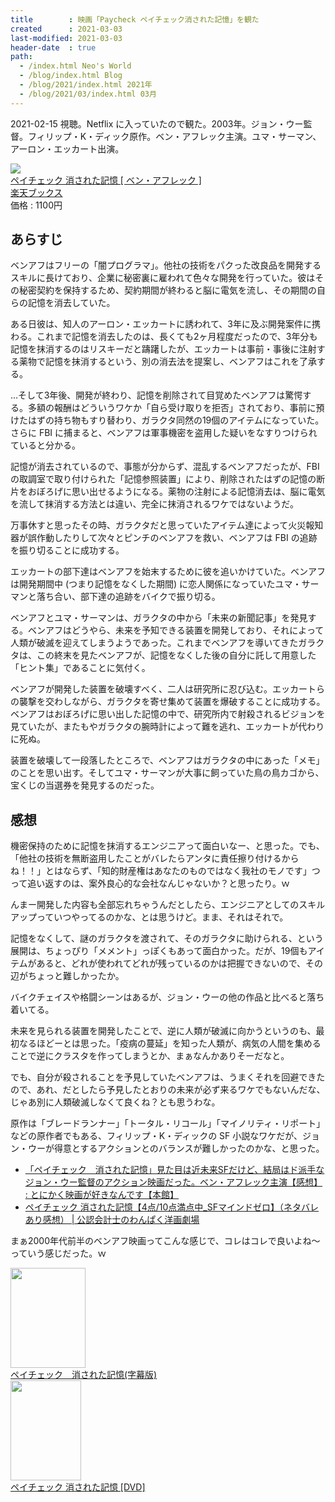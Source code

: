 ```yaml
---
title        : 映画「Paycheck ペイチェック消された記憶」を観た
created      : 2021-03-03
last-modified: 2021-03-03
header-date  : true
path:
  - /index.html Neo's World
  - /blog/index.html Blog
  - /blog/2021/index.html 2021年
  - /blog/2021/03/index.html 03月
---
```


2021-02-15 視聴。Netflix に入っていたので観た。2003年。ジョン・ウー監督。フィリップ・K・ディック原作。ベン・アフレック主演。ユマ・サーマン、アーロン・エッカート出演。

<div class="ad-rakuten">
  <div class="ad-rakuten-image">
    <a href="https://hb.afl.rakuten.co.jp/hgc/g00q0722.waxyc9ff.g00q0722.waxyd017/?pc=https%3A%2F%2Fitem.rakuten.co.jp%2Fbook%2F12360357%2F&amp;m=http%3A%2F%2Fm.rakuten.co.jp%2Fbook%2Fi%2F16488324%2F">
      <img src="https://thumbnail.image.rakuten.co.jp/@0_mall/book/cabinet/5121/4988113765121.jpg?_ex=128x128">
    </a>
  </div>
  <div class="ad-rakuten-info">
    <div class="ad-rakuten-title">
      <a href="https://hb.afl.rakuten.co.jp/hgc/g00q0722.waxyc9ff.g00q0722.waxyd017/?pc=https%3A%2F%2Fitem.rakuten.co.jp%2Fbook%2F12360357%2F&amp;m=http%3A%2F%2Fm.rakuten.co.jp%2Fbook%2Fi%2F16488324%2F">ペイチェック 消された記憶 [ ベン・アフレック ]</a>
    </div>
    <div class="ad-rakuten-shop">
      <a href="https://hb.afl.rakuten.co.jp/hgc/g00q0722.waxyc9ff.g00q0722.waxyd017/?pc=https%3A%2F%2Fwww.rakuten.co.jp%2Fbook%2F&amp;m=http%3A%2F%2Fm.rakuten.co.jp%2Fbook%2F">楽天ブックス</a>
    </div>
    <div class="ad-rakuten-price">価格 : 1100円</div>
  </div>
</div>

## あらすじ

ベンアフはフリーの「闇プログラマ」。他社の技術をパクった改良品を開発するスキルに長けており、企業に秘密裏に雇われて色々な開発を行っていた。彼はその秘密契約を保持するため、契約期間が終わると脳に電気を流し、その期間の自らの記憶を消去していた。

ある日彼は、知人のアーロン・エッカートに誘われて、3年に及ぶ開発案件に携わる。これまで記憶を消去したのは、長くても2ヶ月程度だったので、3年分も記憶を抹消するのはリスキーだと躊躇したが、エッカートは事前・事後に注射する薬物で記憶を抹消するという、別の消去法を提案し、ベンアフはこれを了承する。

…そして3年後、開発が終わり、記憶を削除されて目覚めたベンアフは驚愕する。多額の報酬はどういうワケか「自ら受け取りを拒否」されており、事前に預けたはずの持ち物もすり替わり、ガラクタ同然の19個のアイテムになっていた。さらに FBI に捕まると、ベンアフは軍事機密を盗用した疑いをなすりつけられていると分かる。

記憶が消去されているので、事態が分からず、混乱するベンアフだったが、FBI の取調室で取り付けられた「記憶参照装置」により、削除されたはずの記憶の断片をおぼろげに思い出せるようになる。薬物の注射による記憶消去は、脳に電気を流して抹消する方法とは違い、完全に抹消されるワケではないようだ。

万事休すと思ったその時、ガラクタだと思っていたアイテム達によって火災報知器が誤作動したりして次々とピンチのベンアフを救い、ベンアフは FBI の追跡を振り切ることに成功する。

エッカートの部下達はベンアフを始末するために彼を追いかけていた。ベンアフは開発期間中 (つまり記憶をなくした期間) に恋人関係になっていたユマ・サーマンと落ち合い、部下達の追跡をバイクで振り切る。

ベンアフとユマ・サーマンは、ガラクタの中から「未来の新聞記事」を発見する。ベンアフはどうやら、未来を予知できる装置を開発しており、それによって人類が破滅を迎えてしまうようであった。これまでベンアフを導いてきたガラクタは、この終末を見たベンアフが、記憶をなくした後の自分に託して用意した「ヒント集」であることに気付く。

ベンアフが開発した装置を破壊すべく、二人は研究所に忍び込む。エッカートらの襲撃を交わしながら、ガラクタを寄せ集めて装置を爆破することに成功する。ベンアフはおぼろげに思い出した記憶の中で、研究所内で射殺されるビジョンを見ていたが、またもやガラクタの腕時計によって難を逃れ、エッカートが代わりに死ぬ。

装置を破壊して一段落したところで、ベンアフはガラクタの中にあった「メモ」のことを思い出す。そしてユマ・サーマンが大事に飼っていた鳥の鳥カゴから、宝くじの当選券を発見するのだった。

## 感想

機密保持のために記憶を抹消するエンジニアって面白いなー、と思った。でも、「他社の技術を無断盗用したことがバレたらアンタに責任擦り付けるからね！！」とはならず、「知的財産権はあなたのものではなく我社のモノです」つって追い返すのは、案外良心的な会社なんじゃないか？と思ったり。ｗ

んまー開発した内容も全部忘れちゃうんだとしたら、エンジニアとしてのスキルアップっていつやってるのかな、とは思うけど。まま、それはそれで。

記憶をなくして、謎のガラクタを渡されて、そのガラクタに助けられる、という展開は、ちょっぴり「メメント」っぽくもあって面白かった。だが、19個もアイテムがあると、どれが使われてどれが残っているのかは把握できないので、その辺がちょっと難しかったか。

バイクチェイスや格闘シーンはあるが、ジョン・ウーの他の作品と比べると落ち着いてる。

未来を見られる装置を開発したことで、逆に人類が破滅に向かうというのも、最初なるほどーとは思った。「疫病の蔓延」を知った人類が、病気の人間を集めることで逆にクラスタを作ってしまうとか、まぁなんかありそーだなと。

でも、自分が殺されることを予見していたベンアフは、うまくそれを回避できたので、あれ、だとしたら予見したとおりの未来が必ず来るワケでもないんだな、じゃあ別に人類破滅しなくて良くね？とも思うわな。

原作は「ブレードランナー」「トータル・リコール」「マイノリティ・リポート」などの原作者でもある、フィリップ・K・ディックの SF 小説なワケだが、ジョン・ウーが得意とするアクションとのバランスが難しかったのかな、と思った。

- [「ペイチェック　消された記憶」見た目は近未来SFだけど、結局はド派手なジョン・ウー監督のアクション映画だった。ベン・アフレック主演【感想】 : とにかく映画が好きなんです【本館】](http://eiga-suki.blog.jp/archives/paycheck.html)
- [ペイチェック 消された記憶【4点/10点満点中_SFマインドゼロ】（ネタバレあり感想） | 公認会計士のわんぱく洋画劇場](https://b-movie.tokyo/paycheck/)

まぁ2000年代前半のベンアフ映画ってこんな感じで、コレはコレで良いよね〜っていう感じだった。ｗ

<div class="ad-amazon">
  <div class="ad-amazon-image">
    <a href="https://www.amazon.co.jp/dp/B078SG719C?tag=neos21-22&amp;linkCode=osi&amp;th=1&amp;psc=1">
      <img src="https://m.media-amazon.com/images/I/61Ii488Zl0L._SL160_.jpg" width="120" height="160">
    </a>
  </div>
  <div class="ad-amazon-info">
    <div class="ad-amazon-title">
      <a href="https://www.amazon.co.jp/dp/B078SG719C?tag=neos21-22&amp;linkCode=osi&amp;th=1&amp;psc=1">ペイチェック　消された記憶(字幕版)</a>
    </div>
  </div>
</div>

<div class="ad-amazon">
  <div class="ad-amazon-image">
    <a href="https://www.amazon.co.jp/dp/B00DACNCEQ?tag=neos21-22&amp;linkCode=osi&amp;th=1&amp;psc=1">
      <img src="https://m.media-amazon.com/images/I/51maGVHeb7L._SL160_.jpg" width="113" height="160">
    </a>
  </div>
  <div class="ad-amazon-info">
    <div class="ad-amazon-title">
      <a href="https://www.amazon.co.jp/dp/B00DACNCEQ?tag=neos21-22&amp;linkCode=osi&amp;th=1&amp;psc=1">ペイチェック 消された記憶 [DVD]</a>
    </div>
  </div>
</div>
